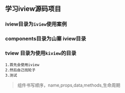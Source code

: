 ##  学习iview源码项目
### iview目录为`iview`使用案例
### components目录为山寨 iview目录
### tview 目录为使用`kiview`的目录
    1.首先会使用iview
    2.然后自己找轮子
    3.测试
    
    
>组件书写顺序，name,props,data,methods,生命周期